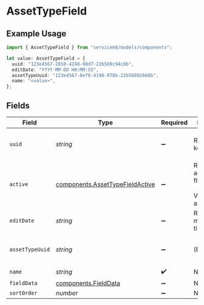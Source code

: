 # AssetTypeField

## Example Usage

```typescript
import { AssetTypeField } from "servicem8/models/components";

let value: AssetTypeField = {
  uuid: "123e4567-2850-4248-90d7-22b569c94c8b",
  editDate: "YYYY-MM-DD HH:MM:SS",
  assetTypeUuid: "123e4567-8ef8-4198-978b-22b56892668b",
  name: "<value>",
};
```

## Fields

| Field                                                                              | Type                                                                               | Required                                                                           | Description                                                                        | Example                                                                            |
| ---------------------------------------------------------------------------------- | ---------------------------------------------------------------------------------- | ---------------------------------------------------------------------------------- | ---------------------------------------------------------------------------------- | ---------------------------------------------------------------------------------- |
| `uuid`                                                                             | *string*                                                                           | :heavy_minus_sign:                                                                 | Record UUID key                                                                    | 123e4567-2850-4248-90d7-22b569c94c8b                                               |
| `active`                                                                           | [components.AssetTypeFieldActive](../../models/components/assettypefieldactive.md) | :heavy_minus_sign:                                                                 | Record active/deleted flag. <br/><br/>Valid values are [0,1]                       |                                                                                    |
| `editDate`                                                                         | *string*                                                                           | :heavy_minus_sign:                                                                 | Record last modified timestamp                                                     | YYYY-MM-DD HH:MM:SS                                                                |
| `assetTypeUuid`                                                                    | *string*                                                                           | :heavy_minus_sign:                                                                 | (Read-only)                                                                        | 123e4567-8ef8-4198-978b-22b56892668b                                               |
| `name`                                                                             | *string*                                                                           | :heavy_check_mark:                                                                 | N/A                                                                                |                                                                                    |
| `fieldData`                                                                        | [components.FieldData](../../models/components/fielddata.md)                       | :heavy_minus_sign:                                                                 | N/A                                                                                |                                                                                    |
| `sortOrder`                                                                        | *number*                                                                           | :heavy_minus_sign:                                                                 | N/A                                                                                |                                                                                    |